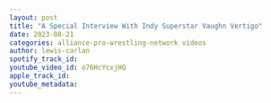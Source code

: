 ```yaml
---
layout: post
title: "A Special Interview With Indy Superstar Vaughn Vertigo"
date: 2023-08-21
categories: alliance-pro-wrestling-network videos
author: lewis-carlan
spotify_track_id: 
youtube_video_id: o76HcYcxjHQ
apple_track_id: 
youtube_metadata: 
---
```

